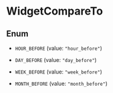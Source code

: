 # WidgetCompareTo

## Enum

- `HOUR_BEFORE` (value: `"hour_before"`)

- `DAY_BEFORE` (value: `"day_before"`)

- `WEEK_BEFORE` (value: `"week_before"`)

- `MONTH_BEFORE` (value: `"month_before"`)
